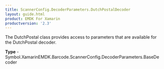 ```yaml
---
title: ScannerConfig.DecoderParameters.DutchPostalDecoder
layout: guide.html 
product: EMDK For Xamarin 
productversion: '2.3' 
---
```

The DutchPostal class provides access to parameters that are available for the DutchPostal decoder.

**Type** - Symbol.XamarinEMDK.Barcode.ScannerConfig.DecoderParameters.BaseDecoder



